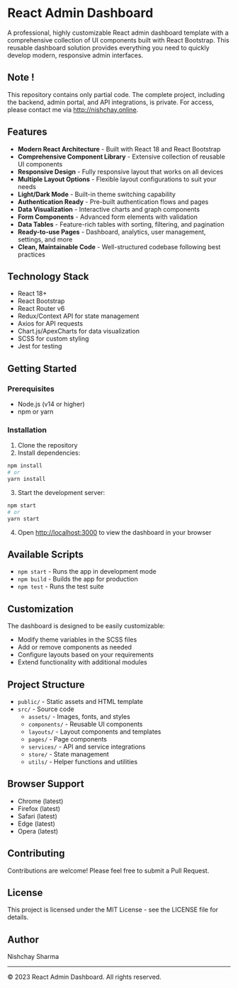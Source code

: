 # React Admin Dashboard

A professional, highly customizable React admin dashboard template with a comprehensive collection of UI components built with React Bootstrap. This reusable dashboard solution provides everything you need to quickly develop modern, responsive admin interfaces.

## Note ! 
This repository contains only partial code. The complete project, including the backend, admin portal, and API integrations, is private. For access, please contact me via http://nishchay.online.

## Features

- **Modern React Architecture** - Built with React 18 and React Bootstrap
- **Comprehensive Component Library** - Extensive collection of reusable UI components
- **Responsive Design** - Fully responsive layout that works on all devices
- **Multiple Layout Options** - Flexible layout configurations to suit your needs
- **Light/Dark Mode** - Built-in theme switching capability
- **Authentication Ready** - Pre-built authentication flows and pages
- **Data Visualization** - Interactive charts and graph components
- **Form Components** - Advanced form elements with validation
- **Data Tables** - Feature-rich tables with sorting, filtering, and pagination
- **Ready-to-use Pages** - Dashboard, analytics, user management, settings, and more
- **Clean, Maintainable Code** - Well-structured codebase following best practices

## Technology Stack

- React 18+
- React Bootstrap
- React Router v6
- Redux/Context API for state management
- Axios for API requests
- Chart.js/ApexCharts for data visualization
- SCSS for custom styling
- Jest for testing

## Getting Started

### Prerequisites

- Node.js (v14 or higher)
- npm or yarn

### Installation

1. Clone the repository
2. Install dependencies:

```bash
npm install
# or
yarn install
```

3. Start the development server:

```bash
npm start
# or
yarn start
```

4. Open [http://localhost:3000](http://localhost:3000) to view the dashboard in your browser

## Available Scripts

- `npm start` - Runs the app in development mode
- `npm build` - Builds the app for production
- `npm test` - Runs the test suite

## Customization

The dashboard is designed to be easily customizable:

- Modify theme variables in the SCSS files
- Add or remove components as needed
- Configure layouts based on your requirements
- Extend functionality with additional modules

## Project Structure

- `public/` - Static assets and HTML template
- `src/` - Source code
  - `assets/` - Images, fonts, and styles
  - `components/` - Reusable UI components
  - `layouts/` - Layout components and templates
  - `pages/` - Page components
  - `services/` - API and service integrations
  - `store/` - State management
  - `utils/` - Helper functions and utilities

## Browser Support

- Chrome (latest)
- Firefox (latest)
- Safari (latest)
- Edge (latest)
- Opera (latest)

## Contributing

Contributions are welcome! Please feel free to submit a Pull Request.

## License

This project is licensed under the MIT License - see the LICENSE file for details.

## Author

Nishchay Sharma

---

© 2023 React Admin Dashboard. All rights reserved.
